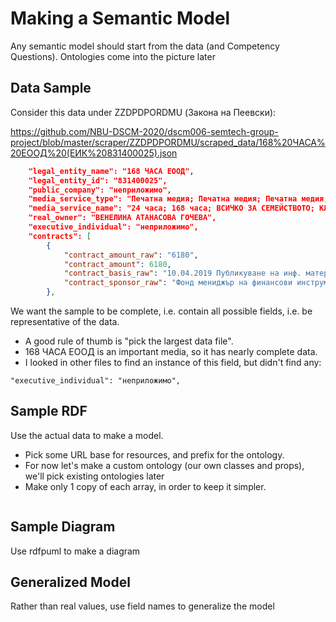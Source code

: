 # Making a Semantic Model

Any semantic model should start from the  data (and Competency Questions).
Ontologies come into the picture later

## Data Sample

Consider this data under ZZDPDPORDMU (Закона на Пеевски):

<https://github.com/NBU-DSCM-2020/dscm006-semtech-group-project/blob/master/scraper/ZZDPDPORDMU/scraped_data/168%20ЧАСА%20ЕООД%20(ЕИК%20831400025).json>

```json
    "legal_entity_name": "168 ЧАСА ЕООД",
    "legal_entity_id": "831400025",
    "public_company": "неприложимо",
    "media_service_type": "Печатна медия; Печатна медия; Печатна медия; Печатна медия; Печатна медия; Печатна медия; Печатна медия; Печатна медия; Печатна медия; Печатна медия; Онлайн новинарско издание; Онлайн новинарско издание; Онлайн новинарско издание; Онлайн новинарско издание; Онлайн новинарско издание; Онлайн новинарско издание; Онлайн новинарско издание; Онлайн новинарско издание; Онлайн новинарско издание; Онлайн новинарско издание; Онлайн новинарско издание; Печатна медия",
    "media_service_name": "24 часа; 168 часа; ВСИЧКО ЗА СЕМЕЙСТВОТО; КЛУБ 100; БЪЛГАРИЯ ДНЕС; ИДЕАЛЕН ДОМ; TREND; TREND AUTO; КОСМОС; РЕЦЕПТИ ЗА ЗДРАВЕ; 24chasa.bg; 168chasa.bg; bgdnes.bg; mila.bg; mama24.bg; 24zdrave.bg; hiclub.bg; dotbg.bg; 24plovdiv.bg; spomen.bg; mentrend.bg; Идеален дом Decor",
    "real_owner": "ВЕНЕЛИНА АТАНАСОВА ГОЧЕВА",
    "executive_individual": "неприложимо",
    "contracts": [
        {
            "contract_amount_raw": "6180",
            "contract_amount": 6180,
            "contract_basis_raw": "10.04.2019 Публикуване на инф. материали",
            "contract_sponsor_raw": "Фонд мениджър на финансови инструменти в България, ЕИК 203740812"
        },
```

We want the sample to be complete, i.e. contain all possible fields, i.e. be representative of the data.

- A good rule of thumb is "pick the largest data file".
- 168 ЧАСА ЕООД is an important media, so it has nearly complete data.
- I looked in other files to find an instance of this field, but didn't find any:

```
"executive_individual": "неприложимо",
```

## Sample RDF

Use the actual data to make a model.

- Pick some URL base for resources, and prefix for the ontology.
- For now let's make a custom ontology (our own classes and props), we'll pick existing ontologies later
- Make only 1 copy of each array, in order to keep it simpler.

```ttl

```

## Sample Diagram

Use rdfpuml to make a diagram

## Generalized Model

Rather than real values, use field names to generalize the model
